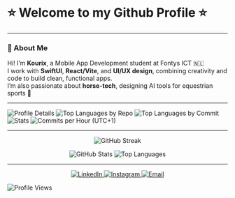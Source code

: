 # ⭐ Welcome to my Github Profile ⭐

---

### 👋 About Me
Hi! I’m **Kourix**, a Mobile App Development student at Fontys ICT 🇳🇱  
I work with **SwiftUI**, **React/Vite**, and **UI/UX design**, combining creativity and code to build clean, functional apps.  
I’m also passionate about **horse-tech**, designing AI tools for equestrian sports 🐎

---

<!-- Summary Cards (main charts) -->
![Profile Details](https://github-profile-summary-cards.vercel.app/api/cards/profile-details?username=Kourix84&theme=github_dark)
![Top Languages by Repo](https://github-profile-summary-cards.vercel.app/api/cards/repos-per-language?username=Kourix84&theme=github_dark)
![Top Languages by Commit](https://github-profile-summary-cards.vercel.app/api/cards/most-commit-language?username=Kourix84&theme=github_dark)
![Stats](https://github-profile-summary-cards.vercel.app/api/cards/stats?username=Kourix84&theme=github_dark)
![Commits per Hour (UTC+1)](https://github-profile-summary-cards.vercel.app/api/cards/productive-time?username=Kourix84&theme=github_dark&utcOffset=1)

---

<!-- Fallback and extra stats (always load even if summary-cards is slow) -->
<p align="center">
  <img src="https://streak-stats.demolab.com?user=Kourix84&theme=github-dark&hide_border=true" alt="GitHub Streak"/>
</p>

<p align="center">
  <img src="https://github-readme-stats.vercel.app/api?username=Kourix84&show_icons=true&theme=github_dark" alt="GitHub Stats"/>
  <img src="https://github-readme-stats.vercel.app/api/top-langs/?username=Kourix84&layout=compact&theme=github_dark" alt="Top Languages"/>
</p>

---

<p align="center">
  <a href="https://www.linkedin.com/in/kourosh-esmaeil-tajer/">
    <img alt="LinkedIn" src="https://img.shields.io/badge/LinkedIn-0A66C2?logo=linkedin&logoColor=white&style=for-the-badge">
  </a>
  <a href="https://www.instagram.com/kourosh__e.t/">
    <img alt="Instagram" src="https://img.shields.io/badge/Instagram-E4405F?logo=instagram&logoColor=white&style=for-the-badge">
  </a>
  <a href="mailto:git@kourix.dev">
    <img alt="Email" src="https://img.shields.io/badge/Email-181717?logo=gmail&logoColor=white&style=for-the-badge">
  </a>
</p>

![Profile Views](https://komarev.com/ghpvc/?username=Kourix84&style=for-the-badge&color=blue)
